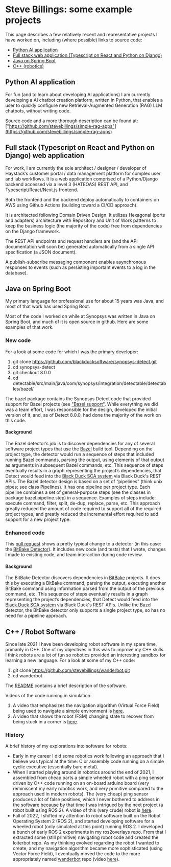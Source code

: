 # Steve Billings: some example projects

This page describes a few relatively recent and representative projects I have worked on, including (where possible) links to source code:

* [Python AI application](#rag)
* [Full stack web application (Typescript on React and Python on Django)](#haystack)
* [Java on Spring Boot](#java)
* [C++ (robotics)](#cpp)

<a name="rag"></a>
## Python AI application

For fun (and to learn about developing AI applications) I am currently developing a AI chatbot creation platform, written in Python, that enables a user to quickly configure new Retrieval-Augmented Generation (RAG) LLM chatbots, without writing code.

Source code and a more thorough description can be found at: ["https://github.com/stevebillings/simple-rag-apps"](https://github.com/stevebillings/simple-rag-apps)

<a name="haystack"></a>
## Full stack (Typescript on React and Python on Django) web application

For work, I am currently the sole architect / designer / developer of Haystack’s customer portal / data management platform for complex user and lab workflows. It is a web application comprised of a Python/Django backend accessed via a level 3 (HATEOAS) REST API, and Typescript/React/Next.js frontend. 

Both the frontend and the backend deploy automatically to containers on AWS using Github Actions (building toward a CI/CD approach).

It is architected following Domain Driven Design. It utilizes Hexagonal (ports and adapters) architecture with Repository and Unit of Work patterns to keep the business logic (the majority of the code) free from dependencies on the Django framework.

The REST API endpoints and request handlers are (and the API documentation will soon be) generated automatically from a single API specification (a JSON document).

A publish-subscribe messaging component enables asynchronous responses to events (such as persisting important events to a log in the database).

<a name="java"></a>
## Java on Spring Boot

My primary language for professional use for about 15 years was Java, and most of that work has used Spring Boot. 

Most of the code I worked on while at Synopsys was written in Java on Spring Boot, and much of it is open source in github. Here are some examples of that work.

### New code

For a look at some code for which I was the primary developer:

1. git clone https://github.com/blackducksoftware/synopsys-detect.git
1. cd synopsys-detect
1. git checkout 8.0.0
1. cd detectable/src/main/java/com/synopsys/integration/detectable/detectables/bazel/

The bazel package contains the Synopsys Detect code that provided support for Bazel projects (see ["Bazel support"](https://documentation.blackduck.com/bundle/detect/page/packagemgrs/bazel.html). While everything we did was a team effort, I was responsible for the design, developed the initial version of it, and, as of Detect 8.0.0, had done the majority of the work on this code.

#### Background

The Bazel detector’s job is to discover dependencies for any of several software project types that use the [Bazel](https://bazel.build/) build tool. Depending on the project type, the detector would run a sequence of steps that included running Bazel commands, parsing the output, using elements of that output as arguments in subsequent Bazel commands, etc. This sequence of steps eventually results in a graph representing the project’s dependencies, that Detect would feed into the [Black Duck SCA system](https://www.synopsys.com/software-integrity/security-testing/software-composition-analysis.html) via Black Duck's REST APIs. The Bazel detector design is based on a set of “pipelines” (think unix pipes; see class Pipelines). It has one pipeline per project type. Each pipeline combines a set of general-purpose steps (see the classes in package bazel.pipeline.step) in a sequence. Examples of steps include: execute command, filter, split, de-dup, replace, parse, etc. This approach greatly reduced the amount of code required to support all of the required project types, and greatly reduced the incremental effort required to add support for a new project type.

### Enhanced code

This [pull request](https://github.com/blackducksoftware/synopsys-detect/pull/516) shows a pretty typical change to a detector (in this case: the [BitBake Detector](https://documentation.blackduck.com/bundle/detect/page/packagemgrs/bitbake.html)). It includes new code (and tests) that I wrote, changes I made to existing code, and team interaction during code review.

#### Background

The BitBake Detector discovers dependencies in [BitBake](https://docs.yoctoproject.org/1.6/bitbake-user-manual/bitbake-user-manual.html) projects.
It does this by executing a BitBake command, parsing the output, executing another BitBake command using information parsed from the output of the previous command, etc. This sequence of steps eventually results in a graph representing the project’s dependencies, that Detect would feed into the [Black Duck SCA system](https://www.blackduck.com/software-composition-analysis-tools/black-duck-sca.html) via Black Duck's REST APIs. Unlike the Bazel detector, the BitBake detector only supports a single project type, so has no need for a pipeline approach.

<a name="cpp"></a>
## C++ / Robot Software

Since late 2021 I have been developing robot software in my spare time, primarily in C++. One of my objectives in this was to improve my C++ skills. I think robots are a lot of fun so robotics provided an interesting sandbox for learning a new language. For a look at some of my C++ code:

1. git clone https://github.com/stevebillings/wanderbot.git
1. cd wanderbot

The [README](https://github.com/stevebillings/wanderbot#readme) contains a brief description of the software.

Videos of the code running in simulation:

1. A video that emphasizes the navigation algorithm (Virtual Force Field) being used to navigate a simple environment is [here](https://drive.google.com/file/d/109PchHxjqMuJjDrc6-UHcsy3-8Mow3KA/view?usp=sharing).
2. A video that shows the robot (FSM) changing state to recover from being stuck in a corner is [here](https://drive.google.com/file/d/1a-lXPeDvVW8w1gOMR2BIlpd47dWaV_UQ/view?usp=sharing).

### History

A brief history of my explorations into software for robots:

* Early in my career I did some robotics work following an approach that I believe was typical at the time: C or assembly code running on a simple cyclic executive (essentially bare metal).
* When I started playing around in robotics around the end of 2021, I assembled from cheap parts a simple wheeled robot with a ping sensor driven by C++ code running on an on-board arduino board (very reminiscent my early robotics work, and very primitive compared to the approach used in modern robots). The (very cheap) ping sensor produces a lot of false positives, which I never bothered to address in the software because by that time I was intrigued by the next project (a robot built using ROS 2). A video of this (very crude) robot is [here](https://drive.google.com/file/d/1mEP5RhqieAe89wksvIwAjcLRTK1Uh4p-/view?usp=sharing).
* Fall of 2022, I shifted my attention to robot software built on the Robot Operating System 2 (ROS 2), and started developing software for a wheeled robot (only simulated at this point) running ROS 2. I developed a bunch of early ROS 2 experiments in my ros2overlays repo. From that I extracted some (still primitive) navigating robot code and created the loiterbot repo. As my thinking evolved regarding the robot I wanted to create, and my navigation algorithm became more sophisticated (using Vector Force Field), I eventually moved the code to the more appropriately named [wanderbot](https://github.com/stevebillings/wanderbot) repo (video [here](https://drive.google.com/file/d/109PchHxjqMuJjDrc6-UHcsy3-8Mow3KA/view?usp=sharing)).
